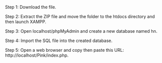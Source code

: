 Step 1: Download the file.

Step 2: Extract the ZIP file and move the folder to the htdocs directory and then launch XAMPP.

Step 3: Open localhost/phpMyAdmin and create a new database named hn.

Step 4: Import the SQL file into the created database.

Step 5: Open a web browser and copy then paste this URL: http://localhost/Pink/index.php.
